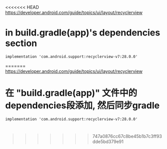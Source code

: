<<<<<<< HEAD
https://developer.android.com/guide/topics/ui/layout/recyclerview

# in build.gradle(app)'s dependencies section
    implementation 'com.android.support:recyclerview-v7:28.0.0'

=======
    https://developer.android.com/guide/topics/ui/layout/recyclerview
# 在 "build.gradle(app)" 文件中的dependencies段添加, 然后同步gradle
    implementation 'com.android.support:recyclerview-v7:28.0.0'
#
>>>>>>> 747a0876cc67c8be45b1b7c3ff93dde5bd379e91

